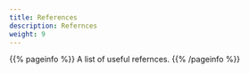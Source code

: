 ```yaml
---
title: References
description: Refernces
weight: 9
---
```


{{% pageinfo %}}
A list of useful refernces.
{{% /pageinfo %}}
